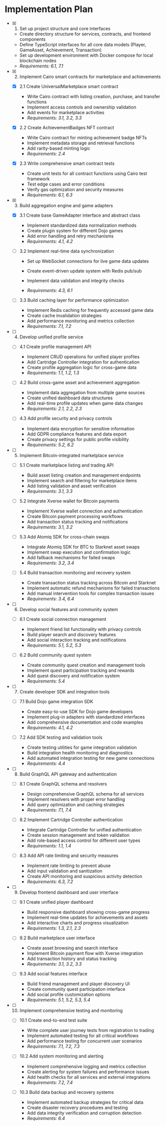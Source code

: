 # Implementation Plan

- [x] 1. Set up project structure and core interfaces





  - Create directory structure for services, contracts, and frontend components
  - Define TypeScript interfaces for all core data models (Player, GameAsset, Achievement, Transaction)
  - Set up development environment with Docker compose for local blockchain nodes
  - _Requirements: 6.1, 7.1_

- [x] 2. Implement Cairo smart contracts for marketplace and achievements




  - [x] 2.1 Create UniversalMarketplace smart contract


    - Write Cairo contract with listing creation, purchase, and transfer functions
    - Implement access controls and ownership validation
    - Add events for marketplace activities
    - _Requirements: 3.1, 3.2, 3.3_


  - [x] 2.2 Create AchievementBadges NFT contract

    - Write Cairo contract for minting achievement badge NFTs
    - Implement metadata storage and retrieval functions
    - Add rarity-based minting logic
    - _Requirements: 2.4_

  - [x] 2.3 Write comprehensive smart contract tests


    - Create unit tests for all contract functions using Cairo test framework
    - Test edge cases and error conditions
    - Verify gas optimization and security measures
    - _Requirements: 6.1, 6.3_

- [x] 3. Build aggregation engine and game adapters





  - [x] 3.1 Create base GameAdapter interface and abstract class


    - Implement standardized data normalization methods
    - Create plugin system for different Dojo games
    - Add error handling and retry mechanisms
    - _Requirements: 4.1, 4.2_



  - [ ] 3.2 Implement real-time data synchronization
    - Set up WebSocket connections for live game data updates
    - Create event-driven update system with Redis pub/sub
    - Implement data validation and integrity checks


    - _Requirements: 4.3, 6.1_

  - [ ] 3.3 Build caching layer for performance optimization
    - Implement Redis caching for frequently accessed game data
    - Create cache invalidation strategies
    - Add performance monitoring and metrics collection
    - _Requirements: 7.1, 7.2_

- [ ] 4. Develop unified profile service
  - [ ] 4.1 Create profile management API
    - Implement CRUD operations for unified player profiles
    - Add Cartridge Controller integration for authentication
    - Create profile aggregation logic for cross-game data
    - _Requirements: 1.1, 1.2, 1.3_

  - [ ] 4.2 Build cross-game asset and achievement aggregation
    - Implement data aggregation from multiple game sources
    - Create unified dashboard data structures
    - Add real-time profile updates when game data changes
    - _Requirements: 2.1, 2.2, 2.3_

  - [ ] 4.3 Add profile security and privacy controls
    - Implement data encryption for sensitive information
    - Add GDPR compliance features and data export
    - Create privacy settings for public profile visibility
    - _Requirements: 5.2, 6.2_

- [ ] 5. Implement Bitcoin-integrated marketplace service
  - [ ] 5.1 Create marketplace listing and trading API
    - Build asset listing creation and management endpoints
    - Implement search and filtering for marketplace items
    - Add listing validation and asset verification
    - _Requirements: 3.1, 3.3_

  - [ ] 5.2 Integrate Xverse wallet for Bitcoin payments
    - Implement Xverse wallet connection and authentication
    - Create Bitcoin payment processing workflows
    - Add transaction status tracking and notifications
    - _Requirements: 3.1, 3.2_

  - [ ] 5.3 Add Atomiq SDK for cross-chain swaps
    - Integrate Atomiq SDK for BTC to Starknet asset swaps
    - Implement swap execution and confirmation logic
    - Add fallback mechanisms for failed swaps
    - _Requirements: 3.2, 3.4_

  - [ ] 5.4 Build transaction monitoring and recovery system
    - Create transaction status tracking across Bitcoin and Starknet
    - Implement automatic refund mechanisms for failed transactions
    - Add manual intervention tools for complex transaction issues
    - _Requirements: 3.4, 6.4_

- [ ] 6. Develop social features and community system
  - [ ] 6.1 Create social connection management
    - Implement friend list functionality with privacy controls
    - Build player search and discovery features
    - Add social interaction tracking and notifications
    - _Requirements: 5.1, 5.2, 5.3_

  - [ ] 6.2 Build community quest system
    - Create community quest creation and management tools
    - Implement quest participation tracking and rewards
    - Add quest discovery and notification system
    - _Requirements: 5.4_

- [ ] 7. Create developer SDK and integration tools
  - [ ] 7.1 Build Dojo game integration SDK
    - Create easy-to-use SDK for Dojo game developers
    - Implement plug-in adapters with standardized interfaces
    - Add comprehensive documentation and code examples
    - _Requirements: 4.1, 4.2_

  - [ ] 7.2 Add SDK testing and validation tools
    - Create testing utilities for game integration validation
    - Build integration health monitoring and diagnostics
    - Add automated integration testing for new game connections
    - _Requirements: 4.4_

- [ ] 8. Build GraphQL API gateway and authentication
  - [ ] 8.1 Create GraphQL schema and resolvers
    - Design comprehensive GraphQL schema for all services
    - Implement resolvers with proper error handling
    - Add query optimization and caching strategies
    - _Requirements: 7.1, 7.4_

  - [ ] 8.2 Implement Cartridge Controller authentication
    - Integrate Cartridge Controller for unified authentication
    - Create session management and token validation
    - Add role-based access control for different user types
    - _Requirements: 1.1, 1.4_

  - [ ] 8.3 Add API rate limiting and security measures
    - Implement rate limiting to prevent abuse
    - Add input validation and sanitization
    - Create API monitoring and suspicious activity detection
    - _Requirements: 6.3, 7.2_

- [ ] 9. Develop frontend dashboard and user interface
  - [ ] 9.1 Create unified player dashboard
    - Build responsive dashboard showing cross-game progress
    - Implement real-time updates for achievements and assets
    - Add interactive charts and progress visualization
    - _Requirements: 1.3, 2.1, 2.3_

  - [ ] 9.2 Build marketplace user interface
    - Create asset browsing and search interface
    - Implement Bitcoin payment flow with Xverse integration
    - Add transaction history and status tracking
    - _Requirements: 3.1, 3.2, 3.3_

  - [ ] 9.3 Add social features interface
    - Build friend management and player discovery UI
    - Create community quest participation interface
    - Add social profile customization options
    - _Requirements: 5.1, 5.2, 5.3, 5.4_

- [ ] 10. Implement comprehensive testing and monitoring
  - [ ] 10.1 Create end-to-end test suite
    - Write complete user journey tests from registration to trading
    - Implement automated testing for all critical workflows
    - Add performance testing for concurrent user scenarios
    - _Requirements: 7.1, 7.2, 7.3_

  - [ ] 10.2 Add system monitoring and alerting
    - Implement comprehensive logging and metrics collection
    - Create alerting for system failures and performance issues
    - Add health checks for all services and external integrations
    - _Requirements: 7.2, 7.4_

  - [ ] 10.3 Build data backup and recovery systems
    - Implement automated backup strategies for critical data
    - Create disaster recovery procedures and testing
    - Add data integrity verification and corruption detection
    - _Requirements: 6.4_